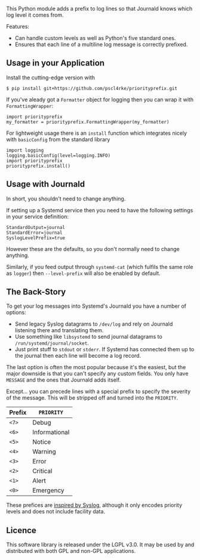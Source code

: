 
This Python module adds a prefix to log lines so that Journald
knows which log level it comes from.

Features:

* Can handle custom levels as well as Python's five standard ones.
* Ensures that each line of a multiline log message is correctly prefixed.

## Usage in your Application

Install the cutting-edge version with

    $ pip install git+https://github.com/pscl4rke/priorityprefix.git

If you've aleady got a `Formatter` object for logging then you
can wrap it with `FormattingWrapper`:

    import priorityprefix
    my_formatter = priorityprefix.FormattingWrapper(my_formatter)

For lightweight usage there is an `install` function which integrates
nicely with `basicConfig` from the standard library

    import logging
    logging.basicConfig(level=logging.INFO)
    import priorityprefix
    priorityprefix.install()

## Usage with Journald

In short, you shouldn't need to change anything.

If setting up a Systemd service then you need to have the following
settings in your service definition:

    StandardOutput=journal
    StandardError=journal
    SyslogLevelPrefix=true

However these are the defaults,
so you don't normally need to change anything.

Similarly,
if you feed output through `systemd-cat`
(which fulfils the same role as `logger`)
then `--level-prefix` will also be enabled by default.

## The Back-Story

To get your log messages into Systemd's Journald you have a number of options:

* Send legacy Syslog datagrams to `/dev/log` and rely on Journald listening there
and translating them.
* Use something like `libsystemd` to send journal datagrams to `/run/systemd/journal/socket`.
* Just print stuff to `stdout` or `stderr`.  If Systemd has connected them up to the journal then each line will become a log record.

The last option is often the most popular because it's the easiest,
but the major downside is that you can't specify any custom fields.
You only have `MESSAGE` and the ones that Journald adds itself.

Except... you can precede lines with a special prefix to specify
the severity of the message.
This will be stripped off and turned into the `PRIORITY`.

| Prefix    | `PRIORITY`    |
|-----------|---------------|
| `<7>`     | Debug         |
| `<6>`     | Informational |
| `<5>`     | Notice        |
| `<4>`     | Warning       |
| `<3>`     | Error         |
| `<2>`     | Critical      |
| `<1>`     | Alert         |
| `<0>`     | Emergency     |

These prefices are
[inspired by Syslog](https://datatracker.ietf.org/doc/html/rfc5424#section-6.2.1),
although it only encodes priority levels and does not include facility data.

## Licence

This software library is released under the LGPL v3.0.
It may be used by and distributed with both GPL and non-GPL applications.
